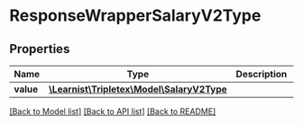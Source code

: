 # ResponseWrapperSalaryV2Type

## Properties
Name | Type | Description | Notes
------------ | ------------- | ------------- | -------------
**value** | [**\Learnist\Tripletex\Model\SalaryV2Type**](SalaryV2Type.md) |  | [optional] 

[[Back to Model list]](../../README.md#documentation-for-models) [[Back to API list]](../../README.md#documentation-for-api-endpoints) [[Back to README]](../../README.md)

